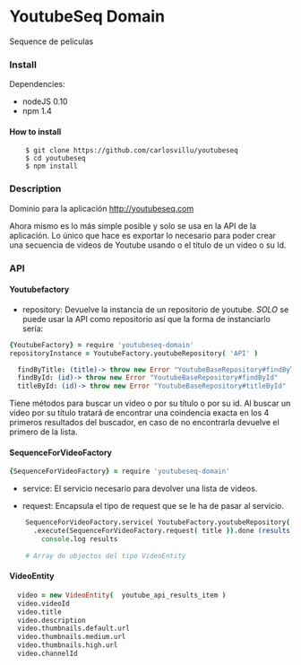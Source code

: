YoutubeSeq Domain
=============

Sequence de películas

### Install

Dependencies: 

* nodeJS 0.10
* npm 1.4

#### How to install

        $ git clone https://github.com/carlosvillu/youtubeseq
        $ cd youtubeseq
        $ npm install


### Description

Dominio para la aplicación http://youtubeseq.com

Ahora mismo es lo más simple posible y solo se usa en la API de la aplicación. Lo único que hace es exportar lo necesario para poder crear una secuencia de videos de Youtube usando o el título de un video o su Id.

### API

#### Youtubefactory

* repository: Devuelve la instancia de un repositorio de youtube. *SOLO* se puede usar la API como repositorio así que la forma de instanciarlo sería:

```coffee
{YoutubeFactory} = require 'youtubeseq-domain'
repositoryInstance = YoutubeFactory.youtubeRepository( 'API' )
```

```coffee
  findByTitle: (title)-> throw new Error "YoutubeBaseRepository#findByTitle"
  findById: (id)-> throw new Error "YoutubeBaseRepository#findById"
  titleById: (id)-> throw new Error "YoutubeBaseRepository#titleById"
```

Tiene métodos para buscar un video o por su título o por su id. Al buscar un video por su título tratará de encontrar una coindencia exacta en los 4 primeros resultados del buscador, en caso de no encontrarla devuelve el primero de la lista.

#### SequenceForVideoFactory

```coffee
{SequenceForVideoFactory} = require 'youtubeseq-domain'
```

* service: El servicio necesario para devolver una lista de videos.

* request: Encapsula el tipo de request que se le ha de pasar al servicio.

```coffee
    SequenceForVideoFactory.service( YoutubeFactory.youtubeRepository( 'API' ) )
      .execute(SequenceForVideoFactory.request( title )).done (results) ->
        console.log results
    
    # Array de objectos del tipo VideoEntity
```

#### VideoEntity

```coffee
  video = new VideoEntity(  youtube_api_results_item )
  video.videoId
  video.title
  video.description
  video.thumbnails.default.url
  video.thumbnails.medium.url
  video.thumbnails.high.url
  video.channelId
```






